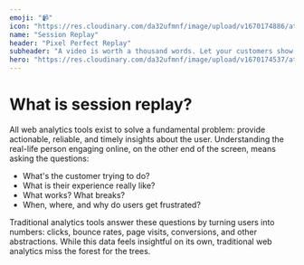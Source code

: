 ```yaml
---
emoji: "📹"
icon: "https://res.cloudinary.com/da32ufmnf/image/upload/v1670174886/atlas-2.0/h8pnaqpfn6nzg7hbkvse.png"
name: "Session Replay"
header: "Pixel Perfect Replay"
subheader: "A video is worth a thousand words. Let your customers show you rather than tell you with session recording."
hero: "https://res.cloudinary.com/da32ufmnf/image/upload/v1670174537/atlas-2.0/ktjylsuboyrxwg9ebqzg.png"
---
```


# What is session replay?

All web analytics tools exist to solve a fundamental problem: provide actionable, reliable, and timely insights about the user. Understanding the real-life person engaging online, on the other end of the screen, means asking the questions:

- What's the customer trying to do?
- What is their experience really like?
- What works? What breaks?
- When, where, and why do users get frustrated?

Traditional analytics tools answer these questions by turning users into numbers: clicks, bounce rates, page visits, conversions, and other abstractions. While this data feels insightful on its own, traditional web analytics miss the forest for the trees.
